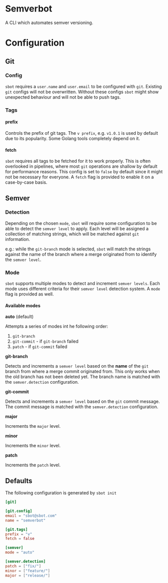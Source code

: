 # Semverbot

A CLI which automates semver versioning.

# Configuration

## Git

### Config

`sbot` requires a `user.name` and `user.email` to be configured with `git`.
Existing `git` configs will not be overwritten.
Without these configs `sbot` might show unexpected behaviour and will not be able to push tags.

### Tags

#### prefix

Controls the prefix of git tags. The `v prefix`, e.g. `v1.0.1` is used by default due to its popularity.
Some Golang tools completely depend on it.

#### fetch

`sbot` requires all tags to be fetched for it to work properly. This is often overlooked in pipelines,
where most `git` operations are shallow by default for performance reasons.
This config is set to `false` by default since it might not be necessary for everyone.
A `fetch` flag is provided to enable it on a case-by-case basis.

## Semver

### Detection
Depending on the chosen `mode`, `sbot` will require some configuration to be able to detect the `semver level` to apply.
Each level will be assigned a collection of matching strings, which will be matched against `git` information.

e.g.: while the `git-branch` mode is selected, `sbot` will match the strings against the name of the branch
where a merge originated from to identify the `semver level`.

### Mode
`sbot` supports multiple modes to detect and increment `semver levels`.
Each mode uses different criteria for their `semver level` detection system.
A `mode` flag is provided as well.

#### Available modes
**auto** (default)

Attempts a series of modes int he following order:
1. `git-branch`
1. `git-commit` - if `git-branch` failed
1. `patch` - if `git-commit` failed

**git-branch**

Detects and increments a `semver level` based on the **name** of the `git` branch from where a merge commit originated from.
This only works when the old branch has not been deleted yet. The branch name is matched with the `semver.detection` configuration.

**git-commit**

Detects and increments a `semver level` based on the `git` commit message.
The commit message is matched with the `semver.detection` configuration.

**major**

Increments the `major` level.

**minor**

Increments the `minor` level.

**patch**

Increments the `patch` level.

## Defaults

The following configuration is generated by `sbot init`
```toml
[git]

[git.config]
email = "sbot@sbot.com"
name = "semverbot"

[git.tags]
prefix = "v"
fetch = false

[semver]
mode = "auto"

[semver.detection]
patch = ["fix/"]
minor = ["feature/"]
major = ["release/"]
```
